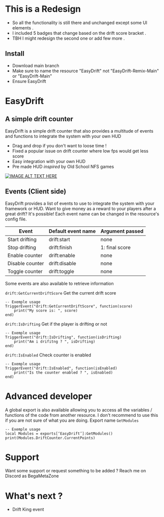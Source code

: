 # This is a Redesign 
- So all the functionality is still there and unchanged except some UI elements . 
- I included 5 badges that change based on the drift score bracket .
- TBH I might redesign the second one or add few more .

## Install
- Download main branch
- Make sure to name the resource "EasyDrift" not "EasyDrift-Remix-Main" or "EasyDrift-Main"
- Ensure EasyDrift

# EasyDrift
## A simple drift counter

EasyDrift is a simple drift counter that also provides a multitude of events and functions to integrate the system with your own HUD

- Drag and drop if you don't want to loose time !
- Fixed a popular issue on drift counter where low fps would get less score
- Easy integration with your own HUD
- Pre made HUD *inspired* by Old School NFS games 

[![IMAGE ALT TEXT HERE](https://forum.cfx.re/uploads/default/original/4X/6/c/b/6cb0eb024218c8da4651c58485e3ade01072cef3.png)](https://www.youtube.com/watch?v=keY_85E8pW4)





## Events (Client side)

EasyDrift provides a list of events to use to integrate the system with your framework or HUD. Want to give money as a reward to your players after a great drift? It's possible!
Each event name can be changed in the resource's config file.


| Event | Default event name | Argument passed |
| ------ | ------ | ------ |
| Start drifting | drift:start | none |
| Stop drifting | drift:finish | 1: final score |
| Enable counter | drift:enable | none |
| Disable counter | drift:disable | none |
| Toggle counter | drift:toggle | none |


Some events are also available to retrieve information

`drift:GetCurrentDriftScore`
Get the current drift score
```
-- Exemple usage
TriggerEvent("drift:GetCurrentDriftScore", function(score)
    print("My score is: ", score) 
end)
```

`drift:IsDrifting`
Get if the player is drifting or not
```
-- Exemple usage
TriggerEvent("drift:IsDrifting", function(isDrifting)
    print("Am i drifitng ? ", isDrifting) 
end)
```

`drift:IsEnabled`
Check counter is enabled
```
-- Exemple usage
TriggerEvent("drift:IsEnabled", function(isEnabled)
    print("Is the counter enabled ? ", isEnabled) 
end)
```


# Advanced developer

A global export is also available allowing you to access all the variables / functions of the code from another resource. I don't recommend to use this if you are not sure of what you are doing.
Export name `GetModules`
```
-- Exemple usage
local Modules = exports[‘EasyDrift’]:GetModules()
print(Modules.DriftCounter.CurrentPoints)
```


# Support

Want some support or request something to be added ? Reach me on Discord as BegaMetaZone

# What's next ?
- Drift King event

